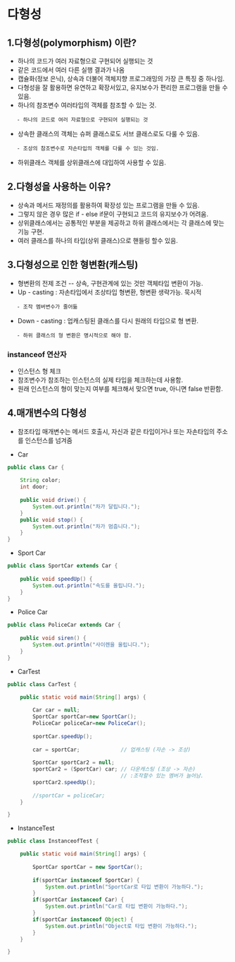 다형성
======

## 1.다형성(polymorphism) 이란?
* 하나의 코드가 여러 자료형으로 구현되어 실행되는 것
* 같은 코드에서 여러 다른 실행 결과가 나옴
* 캡슐화(정보 은닉), 상속과 더불어 객체지향 프로그래밍의 가장 큰 특징 중 하나임.
* 다형성을 잘 활용하면 유연하고 확장서있고, 유지보수가 편리한 프로그램을 만들 수 있음.
* 하나의 참조변수 여러타입의 객체를 참조할 수 있는 것.

```
   - 하나의 코드로 여러 자료형으로 구현되어 실행되는 것
```      
      
* 상속한 클래스의 객체는 슈퍼 클래스로도 서브 클래스로도 다룰 수 있음.

```
   - 조상의 참조변수로 자손타입의 객체를 다룰 수 있는 것임.
```

* 하위클래스 객체를 상위클래스에 대입하여 사용할 수 있음.

## 2.다형성을 사용하는 이유?
* 상속과 메서드 재정의를 활용하여 확장성 있는 프로그램을 만들 수 있음.
* 그렇지 않은 경우 많은 if - else if문이 구현되고 코드의 유지보수가 어려움.
* 상위클래스에서는 공통적인 부분을 제공하고 하위 클래스에서는 각 클래스에 맞는 기능 구현.
* 여러 클래스를 하나의 타입(상위 클래스)으로 핸들링 할수 있음.

## 3.다형성으로 인한 형변환(캐스팅)
* 형변환의 전제 조건 -- 상속, 구현관계에 있는 것만 객체타입 변환이 가능.
* Up - casting : 자손타입에서 조상타입 형변환, 형변환 생략가능. 묵시적

```
   - 조작 멤버변수가 줄어듦
```

* Down - casting : 업캐스팅된 클래스를 다시 원래의 타입으로 형 변환.

```
   - 하위 클래스의 형 변환은 명시적으로 해야 함.
```

### instanceof 연산자

- 인스턴스 형 체크
- 참조변수가 참조하는 인스턴스의 실제 타입을 체크하는데 사용함.
- 원래 인스턴스의 형이 맞는지 여부를 체크해서 맞으면 true, 아니면 false 반환함.

## 4.매개변수의 다형성

* 참조타입 매개변수는 메서드 호출시, 자신과 같은 타입이거나 또는 자손타입의 주소를 인스턴스를 넘겨줌         

* Car

```java
public class Car {
		
	String color;
	int door;
	
	public void drive() {
		System.out.println("차가 달립니다.");
	}
	public void stop() {
		System.out.println("차가 멈춥니다.");
	}
}
```

* Sport Car

```java
public class SportCar extends Car {
	
	public void speedUp() {
		System.out.println("속도를 올립니다.");
	}
}
```

* Police Car

```java
public class PoliceCar extends Car {
	
	public void siren() {
		System.out.println("사이렌을 울립니다.");
	}
}
```

* CarTest

```java
public class CarTest {

	public static void main(String[] args) {
		
		Car car = null;
		SportCar sportCar=new SportCar();
		PoliceCar policeCar=new PoliceCar();
		
		sportCar.speedUp();	
		
		car = sportCar;				// 업캐스팅 (자손 -> 조상)
		
		SportCar sportCar2 = null;
		sportCar2 = (SportCar) car; // 다운캐스팅 (조상 -> 자손)
									// :조작할수 있는 멤버가 늘어남.
		sportCar2.speedUp();
		
		//sportCar = policeCar;
	}

}
```

* InstanceTest

```java
public class InstanceofTest {

	public static void main(String[] args) {
		
		SportCar sportCar = new SportCar();
		
		if(sportCar instanceof SportCar) {
			System.out.println("SportCar로 타입 변환이 가능하다.");
		}
		if(sportCar instanceof Car) {
			System.out.println("Car로 타입 변환이 가능하다.");
		}
		if(sportCar instanceof Object) {
			System.out.println("Object로 타입 변환이 가능하다.");
		}
	}

}
```
